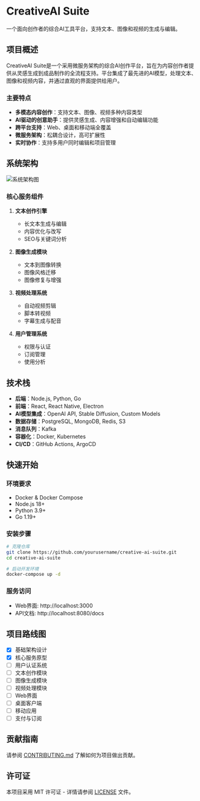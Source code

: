 # CreativeAI Suite

一个面向创作者的综合AI工具平台，支持文本、图像和视频的生成与编辑。

## 项目概述

CreativeAI Suite是一个采用微服务架构的综合AI创作平台，旨在为内容创作者提供从灵感生成到成品制作的全流程支持。平台集成了最先进的AI模型，处理文本、图像和视频内容，并通过直观的界面提供给用户。

### 主要特点

- **多模态内容创作**：支持文本、图像、视频多种内容类型
- **AI驱动的创意助手**：提供灵感生成、内容增强和自动编辑功能
- **跨平台支持**：Web、桌面和移动端全覆盖
- **微服务架构**：松耦合设计，高可扩展性
- **实时协作**：支持多用户同时编辑和项目管理

## 系统架构

![系统架构图](docs/architecture.png)

### 核心服务组件

1. **文本创作引擎**
   - 长文本生成与编辑
   - 内容优化与改写
   - SEO与关键词分析

2. **图像生成模块**
   - 文本到图像转换
   - 图像风格迁移
   - 图像修复与增强

3. **视频处理系统**
   - 自动视频剪辑
   - 脚本转视频
   - 字幕生成与配音

4. **用户管理系统**
   - 权限与认证
   - 订阅管理
   - 使用分析

## 技术栈

- **后端**：Node.js, Python, Go
- **前端**：React, React Native, Electron
- **AI模型集成**：OpenAI API, Stable Diffusion, Custom Models
- **数据存储**：PostgreSQL, MongoDB, Redis, S3
- **消息队列**：Kafka
- **容器化**：Docker, Kubernetes
- **CI/CD**：GitHub Actions, ArgoCD

## 快速开始

### 环境要求

- Docker & Docker Compose
- Node.js 18+
- Python 3.9+
- Go 1.19+

### 安装步骤

```bash
# 克隆仓库
git clone https://github.com/yourusername/creative-ai-suite.git
cd creative-ai-suite

# 启动开发环境
docker-compose up -d
```

### 服务访问

- Web界面: http://localhost:3000
- API文档: http://localhost:8080/docs

## 项目路线图

- [x] 基础架构设计
- [x] 核心服务原型
- [ ] 用户认证系统
- [ ] 文本创作模块
- [ ] 图像生成模块
- [ ] 视频处理模块
- [ ] Web界面
- [ ] 桌面客户端
- [ ] 移动应用
- [ ] 支付与订阅

## 贡献指南

请参阅 [CONTRIBUTING.md](CONTRIBUTING.md) 了解如何为项目做出贡献。

## 许可证

本项目采用 MIT 许可证 - 详情请参阅 [LICENSE](LICENSE) 文件。 